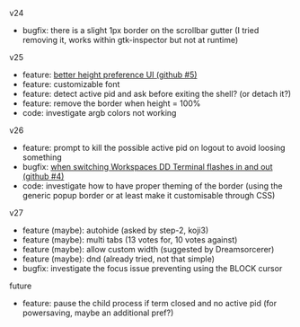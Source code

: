 v24
- bugfix: there is a slight 1px border on the scrollbar gutter (I tried removing it, works within gtk-inspector but not at runtime)

v25
- feature: [better height preference UI (github #5)](https://github.com/zzrough/gs-extensions-drop-down-terminal/issues/5)
- feature: customizable font
- feature: detect active pid and ask before exiting the shell? (or detach it?)
- feature: remove the border when height = 100%
- code: investigate argb colors not working

v26
- feature: prompt to kill the possible active pid on logout to avoid loosing something
- bugfix: [when switching Workspaces DD Terminal flashes in and out (github #4)](https://github.com/zzrough/gs-extensions-drop-down-terminal/issues/4)
- code: investigate how to have proper theming of the border (using the generic popup border or at least make it customisable through CSS)

v27
- feature (maybe): autohide (asked by step-2, koji3)
- feature (maybe): multi tabs (13 votes for, 10 votes against)
- feature (maybe): allow custom width (suggested by Dreamsorcerer)
- feature (maybe): dnd (already tried, not that simple)
- bugfix: investigate the focus issue preventing using the BLOCK cursor

future
- feature: pause the child process if term closed and no active pid (for powersaving, maybe an additional pref?)
